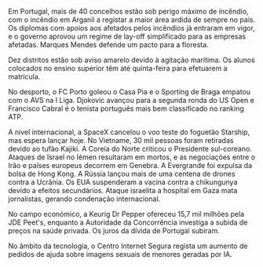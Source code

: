 Em Portugal, mais de 40 concelhos estão sob perigo máximo de incêndio, com o incêndio em Arganil a registar a maior área ardida de sempre no país. Os diplomas com apoios aos afetados pelos incêndios já entraram em vigor, e o governo aprovou um regime de lay-off simplificado para as empresas afetadas. Marques Mendes defende um pacto para a floresta.

Dez distritos estão sob aviso amarelo devido à agitação marítima. Os alunos colocados no ensino superior têm até quinta-feira para efetuarem a matrícula.

No desporto, o FC Porto goleou o Casa Pia e o Sporting de Braga empatou com o AVS na I Liga. Djokovic avançou para a segunda ronda do US Open e Francisco Cabral é o tenista português mais bem classificado no ranking ATP.

A nível internacional, a SpaceX cancelou o voo teste do foguetão Starship, mas espera lançar hoje. No Vietname, 30 mil pessoas foram retiradas devido ao tufão Kajiki. A Coreia do Norte criticou o Presidente sul-coreano. Ataques de Israel no Iémen resultaram em mortos, e as negociações entre o Irão e países europeus decorrem em Genebra. A Evergrande foi expulsa da bolsa de Hong Kong. A Rússia lançou mais de uma centena de drones contra a Ucrânia. Os EUA suspenderam a vacina contra a chikungunya devido a efeitos secundários. Ataque israelita a hospital em Gaza mata jornalistas, gerando condenação internacional.

No campo económico, a Keurig Dr Pepper ofereceu 15,7 mil milhões pela JDE Peet's, enquanto a Autoridade da Concorrência investiga a subida de preços na saúde privada. Os juros da dívida de Portugal subiram.

No âmbito da tecnologia, o Centro Internet Segura regista um aumento de pedidos de ajuda sobre imagens sexuais de menores geradas por IA.